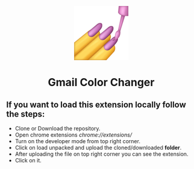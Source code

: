 <p align="center">
  <img  alt="Gmail Color Changer" src="./icons/icon144x144.png">
</p>
<h1 align="center">Gmail Color Changer</h1>

## If you want to load this extension locally follow the steps:

-   Clone or Download the repository.
-   Open chrome extensions _chrome://extensions/_
-   Turn on the developer mode from top right corner.
-   Click on load unpacked and upload the cloned/downloaded **folder**.
-   After uploading the file on top right corner you can see the extension.
-   Click on it.
